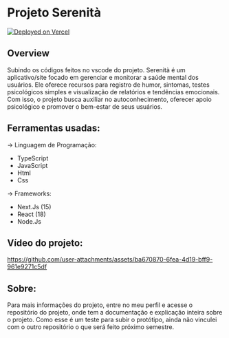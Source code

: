 # Projeto Serenità

[![Deployed on Vercel](https://img.shields.io/badge/Deployed%20on-Vercel-black?style=for-the-badge&logo=vercel)](https://vercel.com/lucacordellas-projects/v0-serenita-project)

## Overview

Subindo os códigos feitos no vscode do projeto. Serenità é um aplicativo/site focado em gerenciar e monitorar a saúde mental dos usuários. Ele oferece recursos para registro de humor, sintomas, testes psicológicos simples e visualização de relatórios e tendências emocionais. Com isso, o projeto busca auxiliar no autoconhecimento, oferecer apoio psicológico e promover o bem-estar de seus usuários.

## Ferramentas usadas:

-> Linguagem de Programação: 
  - TypeScript
  - JavaScript
  - Html
  - Css

-> Frameworks:
  - Next.Js (15)
  - React (18)
  - Node.Js

## Vídeo do projeto:



https://github.com/user-attachments/assets/ba670870-6fea-4d19-bff9-961e9271c5df



## Sobre:

Para mais informações do projeto, entre no meu perfil e acesse o repositório do projeto, onde tem a documentação e explicação inteira sobre o projeto. Como esse é um teste para subir o protótipo, ainda não vinculei com o outro repositório o que será feito próximo semestre.
